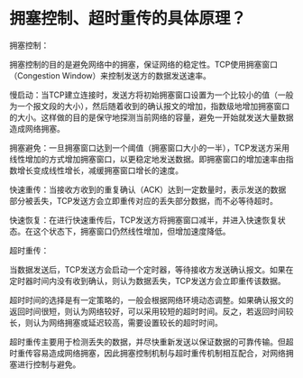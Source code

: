 # 拥塞控制、超时重传的具体原理？

拥塞控制：

拥塞控制的目的是避免网络中的拥塞，保证网络的稳定性。TCP使用拥塞窗口（Congestion Window）来控制发送方的数据发送速率。

慢启动：当TCP建立连接时，发送方将初始拥塞窗口设置为一个比较小的值（一般为一个报文段的大小），然后随着收到的确认报文的增加，指数级地增加拥塞窗口的大小。这样做的目的是保守地探测当前网络的容量，避免一开始就发送大量数据造成网络拥塞。

拥塞避免：一旦拥塞窗口达到一个阈值（拥塞窗口大小的一半），TCP发送方采用线性增加的方式增加拥塞窗口，以更稳定地发送数据。即拥塞窗口的增加速率由指数增长变成线性增长，减缓拥塞窗口增长的速度。

快速重传：当接收方收到的重复确认（ACK）达到一定数量时，表示发送的数据部分被丢失，TCP发送方会立即重传对应的丢失部分数据，而不必等待超时。

快速恢复：在进行快速重传后，TCP发送方将拥塞窗口减半，并进入快速恢复状态。在这个状态下，拥塞窗口仍然线性增加，但增加速度降低。

超时重传：

当数据发送后，TCP发送方会启动一个定时器，等待接收方发送确认报文。如果在定时器时间内没有收到确认，则认为数据丢失，TCP发送方会立即重传该数据。

超时时间的选择是有一定策略的，一般会根据网络环境动态调整。如果确认报文的返回时间很短，则认为网络较好，可以采用较短的超时时间。反之，若返回时间较长，则认为网络拥塞或延迟较高，需要设置较长的超时时间。

超时重传主要用于检测丢失的数据，并尽快重新发送以保证数据的可靠传输。但超时重传容易造成网络拥塞，因此拥塞控制机制与超时重传机制相互配合，对网络拥塞进行控制与避免。